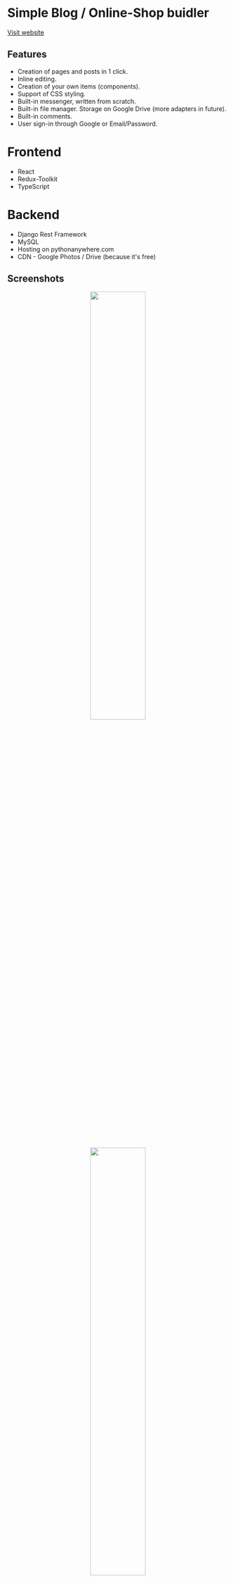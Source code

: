 # Simple Blog / Online-Shop buidler

[Visit website](https://www.mymountmt.ru/main/)

## Features

+ Creation of pages and posts in 1 click.
+ Inline editing.
+ Creation of your own items (components).
+ Support of CSS styling.
+ Built-in messenger, written from scratch.
+ Built-in file manager. Storage on Google Drive (more adapters in future).
+ Built-in comments.
+ User sign-in through Google or Email/Password.

# Frontend
+ React 
+ Redux-Toolkit
+ TypeScript  

# Backend
+ Django Rest Framework
+ MySQL
+ Hosting on pythonanywhere.com
+ CDN - Google Photos / Drive (because it's free)

## Screenshots
<p float="left" align="middle">
  <img src="https://raw.githubusercontent.com/dialoss/MyMountMT/master/public/preview/preview.png" width=50%>
  <img src="https://raw.githubusercontent.com/dialoss/MyMountMT/master/public/preview/messenger.png" width=50%>
    <img src="https://raw.githubusercontent.com/dialoss/MyMountMT/master/public/preview/msg2.png" width=50%>


</p>


# Technical Details

Feature-Sliced design

All content is splitted in items, that forms entire page. Each item has it's own type: Image, Video, TextField, 3D Model, File, Button, Subcription etc. And custom items, that could be easily embeded in site, for example: Intro, Tabs, Carousel.

Custom reusable UI components:
+ Modal
+ Alert
+ Tree structures (accordion)
+ Form builder
